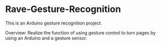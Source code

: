 # Rave-Gesture-Recognition

This is an Arduino gesture recognition project.

Overview: Realize the function of using gesture control to turn pages by using an Arduino and a gesture sensor.
